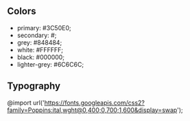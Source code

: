 ## Colors

- primary: #3C50E0;
- secondary: #;
- grey: #848484;
- white: #FFFFFF;
- black: #000000;
- lighter-grey: #6C6C6C;

## Typography

@import url('https://fonts.googleapis.com/css2?family=Poppins:ital,wght@0,400;0,700;1,600&display=swap');
